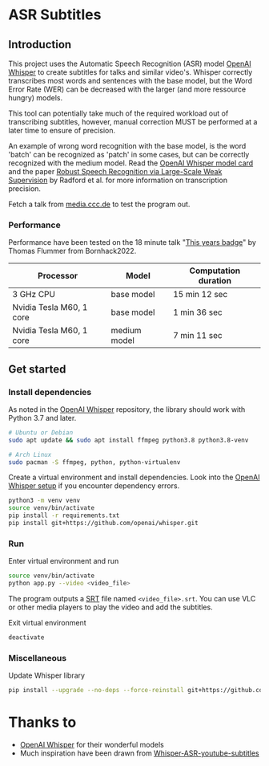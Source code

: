 # ASR Subtitles

## Introduction

This project uses the Automatic Speech Recognition (ASR) model [OpenAI Whisper](https://github.com/openai/whisper) to create subtitles for talks and similar video's.
Whisper correctly transcribes most words and sentences with the base model, but the Word Error Rate (WER) can be decreased with the larger (and more ressource hungry) models. 

This tool can potentially take much of the required workload out of transcribing subtitles, however, manual correction MUST be performed at a later time to ensure of precision.

An example of wrong word recognition with the base model, is the word 'batch' can be recognized as 'patch' in some cases, but can be correctly recognized with the medium model. Read the [OpenAI Whisper model card](https://github.com/openai/whisper/blob/main/model-card.md) and the paper [Robust Speech Recognition via Large-Scale Weak Supervision](https://arxiv.org/abs/2212.04356) by Radford et al. for more information on transcription precision.

Fetch a talk from [media.ccc.de](https://media.ccc.de/) to test the program out.

### Performance
Performance have been tested on the 18 minute talk "[This years badge](https://media.ccc.de/v/bornhack2022-4192-this-years-badge)" by Thomas Flummer from Bornhack2022.

|  Processor | Model | Computation duration |
| --- | --- | --- |
|3 GHz CPU | base model | 15 min 12 sec |
| Nvidia Tesla M60, 1 core | base model | 1 min 36 sec |
| Nvidia Tesla M60, 1 core | medium model | 7 min 11 sec |


## Get started

### Install dependencies
As noted in the [OpenAI Whisper](https://github.com/openai/whisper) repository, the library should work with Python 3.7 and later.
```bash
# Ubuntu or Debian
sudo apt update && sudo apt install ffmpeg python3.8 python3.8-venv

# Arch Linux
sudo pacman -S ffmpeg, python, python-virtualenv
```


Create a virtual environment and install dependencies.
Look into the [OpenAI Whisper setup](https://github.com/openai/whisper#setup) if you encounter dependency errors.
```bash
python3 -m venv venv
source venv/bin/activate
pip install -r requirements.txt
pip install git+https://github.com/openai/whisper.git 
```

### Run
Enter virtual environment and run
```bash
source venv/bin/activate
python app.py --video <video_file>
```

The program outputs a [SRT](https://en.wikipedia.org/wiki/SubRip) file named `<video_file>.srt`. You can use VLC or other media players to play the video and add the subtitles.

Exit virtual environment
```bash
deactivate
```


### Miscellaneous
Update Whisper library
```bash
pip install --upgrade --no-deps --force-reinstall git+https://github.com/openai/whisper.git
```


# Thanks to
- [OpenAI Whisper](https://github.com/openai/whisper) for their wonderful models
- Much inspiration have been drawn from [Whisper-ASR-youtube-subtitles](https://huggingface.co/spaces/Finnish-NLP/Whisper-ASR-youtube-subtitles)
